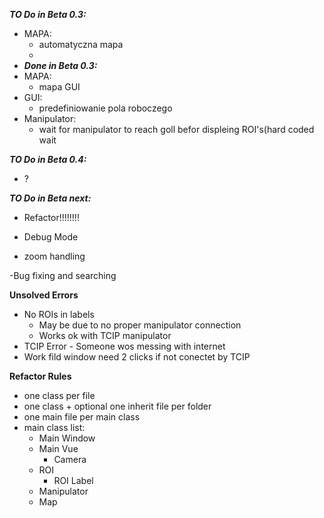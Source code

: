 ***TO Do in Beta 0.3:***

- MAPA:
    - automatyczna mapa
    - 
- ***Done in Beta 0.3:***
- MAPA:
    - mapa GUI
- GUI:
    - predefiniowanie pola roboczego
- Manipulator:
    - wait for manipulator to reach goll befor displeing ROI's(hard coded wait

***TO Do in Beta 0.4:***

- ?

***TO Do in Beta next:***

- Refactor!!!!!!!!

- Debug Mode

- zoom handling

-Bug fixing and searching

**Unsolved Errors**

- No ROIs in labels
  - May be due to no proper manipulator connection
  - Works ok with TCIP manipulator
- TCIP Error - Someone wos messing with internet
- Work fild window need 2 clicks if not conectet by TCIP


**Refactor Rules**
- one class per file
- one class + optional one inherit file per folder
- one main file per main class
- main class list:
  - Main Window
  - Main Vue
    - Camera
  - ROI
    - ROI Label
  - Manipulator
  - Map
